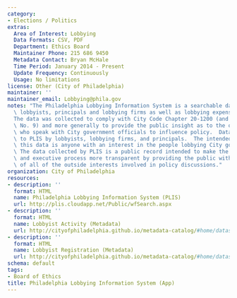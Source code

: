 ```yaml
---
category:
- Elections / Politics
extras:
  Area of Interest: Lobbying
  Data Formats: CSV, PDF
  Department: Ethics Board
  Maintainer Phone: 215 686 9450
  Metadata Contact: Bryan McHale
  Time Period: January 2014 - Present
  Update Frequency: Continuously
  Usage: No limitations
license: Other (City of Philadelphia)
maintainer: ''
maintainer_email: Lobbying@phila.gov
notes: "The Philadelphia Lobbying Information System is a searchable database of registered\
  \ lobbyists, principals and lobbying firms as well as lobbying expenses\r\n\r\n\
  The data was collected to comply with City Code Chapter 20-1200 (and Board Regulation\
  \ No. 9) and more generally to provide the public insight as to the outside interests\
  \ who speak with City government officials to influence policy.  Data was submitted\
  \ to PLIS by lobbyists, lobbying firms, and principals.  The intended audience for\
  \ this data is anyone with an interest in the people lobbying City government. \
  \ The data collected by PLIS is a public record intended to make the legislative\
  \ and executive process more transparent by providing the public with a clear picture\
  \ of all of the outside interests involved in policy discussions."
organization: City of Philadelphia
resources:
- description: ''
  format: HTML
  name: Philadelphia Lobbying Information System (PLIS)
  url: http://plis.cloudapp.net/Public/wfSearch.aspx
- description: ''
  format: HTML
  name: Lobbyist Activity (Metadata)
  url: http://cityofphiladelphia.github.io/metadata-catalog/#home/datasetdetails/5543868520583086178c4f80/
- description: ''
  format: HTML
  name: Lobbyist Registration (Metadata)
  url: http://cityofphiladelphia.github.io/metadata-catalog/#home/datasetdetails/5543868520583086178c4f81/
schema: default
tags:
- Board of Ethics
title: Philadelphia Lobbying Information System (App)
---
```


